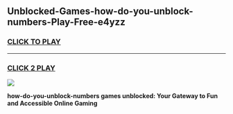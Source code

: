 
## Unblocked-Games-how-do-you-unblock-numbers-Play-Free-e4yzz
<h3>
<a href="https://premium76.site?title=how-do-you-unblock-numbers&ref=23A">CLICK TO PLAY</a></h3>
<hr>

<h3>
<a href="https://premium76.site?title=how-do-you-unblock-numbers&ref=23A">CLICK 2 PLAY</a>
  
</h3>

<a href="https://premium76.site?title=how-do-you-unblock-numbers&ref=23A"><img src="https://clearcache.store/games.png"></a>


**how-do-you-unblock-numbers games unblocked: Your Gateway to Fun and Accessible Online Gaming**
